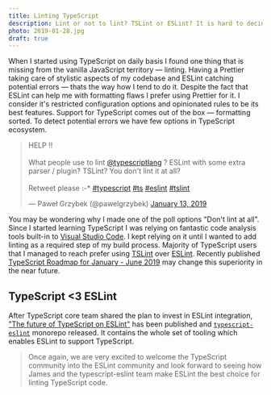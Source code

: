 ```yaml
---
title: Linting TypeScript
description: Lint or not to lint? TSLint or ESLint? It is hard to decide what to use to identify potential errors. Let me elaborate why I chose ESLint to help me doing that.
photo: 2019-01-28.jpg
draft: true
---
```


When I started using TypeScript on daily basis I found one thing that is missing from the vanilla JavaScript territory — linting. Having a Prettier taking care of stylistic aspects of my codebase and ESLint catching potential errors — thats the way how I tend to do it. Despite the fact that ESLint can help me with formatting flaws I prefer using Prettier for it. I consider it's restricted configuration options and opinionated rules to be its best features. Support for TypeScript comes out of the box — formatting sorted. To detect potential errors we have few options in TypeScript ecosystem.

<blockquote class="twitter-tweet"><p lang="en" dir="ltr">HELP ‼️<br><br>What people use to lint <a href="https://twitter.com/typescriptlang?ref_src=twsrc%5Etfw">@typescriptlang</a> ? ESLint with some extra parser / plugin? TSLint? You don&#39;t lint it at all?<br><br>Retweet please :-* <a href="https://twitter.com/hashtag/typescript?src=hash&amp;ref_src=twsrc%5Etfw">#typescript</a> <a href="https://twitter.com/hashtag/ts?src=hash&amp;ref_src=twsrc%5Etfw">#ts</a> <a href="https://twitter.com/hashtag/eslint?src=hash&amp;ref_src=twsrc%5Etfw">#eslint</a> <a href="https://twitter.com/hashtag/tslint?src=hash&amp;ref_src=twsrc%5Etfw">#tslint</a></p>&mdash; Paweł Grzybek (@pawelgrzybek) <a href="https://twitter.com/pawelgrzybek/status/1084565668660473863?ref_src=twsrc%5Etfw">January 13, 2019</a></blockquote> <script async src="https://platform.twitter.com/widgets.js" charset="utf-8"></script>

You may be wondering why I made one of the poll options "Don't lint at all". Since I started learning TypeScript I was relying on fantastic code analysis tools built-in to [Visual Studio Code](https://code.visualstudio.com/). I kept relying on it until I wanted to add linting as a required step of my build process. Majority of TypeScript users that I managed to reach prefer using [TSLint](https://palantir.github.io/tslint/) over [ESLint](https://eslint.org/). Recently published [TypeScript Roadmap for January - June 2019](https://github.com/Microsoft/TypeScript/issues/29288) may change this superiority in the near future.

## TypeScript <3 ESLint

After TypeScript core team shared the plan to invest in ESLint integration, ["The future of TypeScript on ESLint"](https://eslint.org/blog/2019/01/future-typescript-eslint) has been published and [`typescript-eslint`](https://github.com/typescript-eslint/typescript-eslint) monorepo released. It contains the whole set of tooling which enables ESLint to support TypeScript.

> Once again, we are very excited to welcome the TypeScript community into the ESLint community and look forward to seeing how James and the typescript-eslint team make ESLint the best choice for linting TypeScript code.
